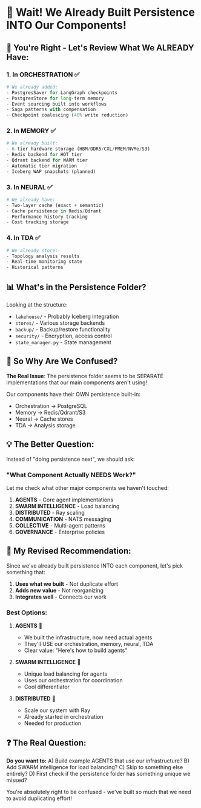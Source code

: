 # 🎯 Wait! We Already Built Persistence INTO Our Components!

## 🤔 You're Right - Let's Review What We ALREADY Have:

### 1. **In ORCHESTRATION** ✅
```python
# We already added:
- PostgresSaver for LangGraph checkpoints
- PostgresStore for long-term memory
- Event sourcing built into workflows
- Saga patterns with compensation
- Checkpoint coalescing (40% write reduction)
```

### 2. **In MEMORY** ✅
```python
# We already built:
- 6-tier hardware storage (HBM/DDR5/CXL/PMEM/NVMe/S3)
- Redis backend for HOT tier
- Qdrant backend for WARM tier  
- Automatic tier migration
- Iceberg WAP snapshots (planned)
```

### 3. **In NEURAL** ✅
```python
# We already have:
- Two-layer cache (exact + semantic)
- Cache persistence in Redis/Qdrant
- Performance history tracking
- Cost tracking storage
```

### 4. **In TDA** ✅
```python
# We already store:
- Topology analysis results
- Real-time monitoring state
- Historical patterns
```

## 📊 What's in the Persistence Folder?

Looking at the structure:
- `lakehouse/` - Probably Iceberg integration
- `stores/` - Various storage backends
- `backup/` - Backup/restore functionality
- `security/` - Encryption, access control
- `state_manager.py` - State management

## 🤷 So Why Are We Confused?

**The Real Issue**: The persistence folder seems to be SEPARATE implementations that our main components aren't using!

Our components have their OWN persistence built-in:
- Orchestration → PostgreSQL
- Memory → Redis/Qdrant/S3
- Neural → Cache stores
- TDA → Analysis storage

## 💡 The Better Question:

Instead of "doing persistence next", we should ask:

### **"What Component Actually NEEDS Work?"**

Let me check what other major components we haven't touched:

1. **AGENTS** - Core agent implementations
2. **SWARM INTELLIGENCE** - Load balancing 
3. **DISTRIBUTED** - Ray scaling
4. **COMMUNICATION** - NATS messaging
5. **COLLECTIVE** - Multi-agent patterns
6. **GOVERNANCE** - Enterprise policies

## 🎯 My Revised Recommendation:

Since we've already built persistence INTO each component, let's pick something that:
1. **Uses what we built** - Not duplicate effort
2. **Adds new value** - Not reorganizing
3. **Integrates well** - Connects our work

### **Best Options:**

1. **AGENTS** 🤖
   - We built the infrastructure, now need actual agents
   - They'll USE our orchestration, memory, neural, TDA
   - Clear value: "Here's how to build agents"

2. **SWARM INTELLIGENCE** 🐜
   - Unique load balancing for agents
   - Uses our orchestration for coordination
   - Cool differentiator

3. **DISTRIBUTED** 📡
   - Scale our system with Ray
   - Already started in orchestration
   - Needed for production

## ❓ The Real Question:

**Do you want to:**
A) Build example AGENTS that use our infrastructure?
B) Add SWARM intelligence for load balancing?
C) Skip to something else entirely?
D) First check if the persistence folder has something unique we missed?

You're absolutely right to be confused - we've built so much that we need to avoid duplicating effort!